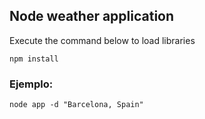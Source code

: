 ## Node weather application

Execute the command below to load libraries

``` npm install ```

### Ejemplo: 
```
node app -d "Barcelona, Spain"
```